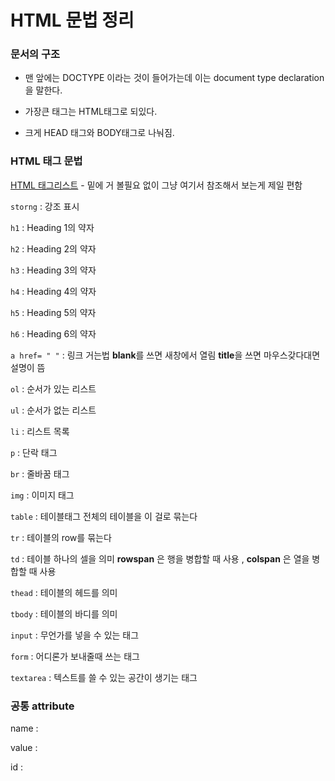 # HTML 문법 정리

### 문서의 구조

- 맨 앞에는 DOCTYPE 이라는 것이 들어가는데 이는 document type declaration을 말한다.

- 가장큰 태그는 HTML태그로 되있다.

- 크게 HEAD 태그와 BODY태그로 나눠짐.



### HTML 태그 문법

[HTML 태그리스트](https://www.w3schools.com/tags/default.asp) - 밑에 거 볼필요 없이 그냥 여기서 참조해서 보는게 제일 편함

`storng` : 강조 표시

`h1` : Heading 1의 약자

`h2` : Heading 2의 약자

`h3` : Heading 3의 약자

`h4` : Heading 4의 약자

`h5` : Heading 5의 약자

`h6` : Heading 6의 약자

`a href= " "` : 링크 거는법   **blank**를 쓰면 새창에서 열림  **title**을 쓰면 마우스갖다대면 설명이 뜸

`ol` : 순서가 있는 리스트

`ul` : 순서가 없는 리스트

`li` : 리스트 목록

`p` : 단락 태그

`br` : 줄바꿈 태그

`img` : 이미지 태그  

`table` : 테이블태그 전체의 테이블을 이 걸로 묶는다

`tr` : 테이블의 row를 묶는다

`td` : 테이블 하나의 셀을 의미  **rowspan** 은 행을 병합할 때 사용 ,  **colspan** 은 열을 병합할 때 사용

`thead` : 테이블의 헤드를 의미

`tbody` : 테이블의 바디를 의미

`input` : 무언가를 넣을 수 있는 태그

`form` : 어디론가 보내줄때 쓰는 태그

`textarea` : 텍스트를 쓸 수 있는 공간이 생기는 태그

### 공통 attribute

name :

value :

id : 








